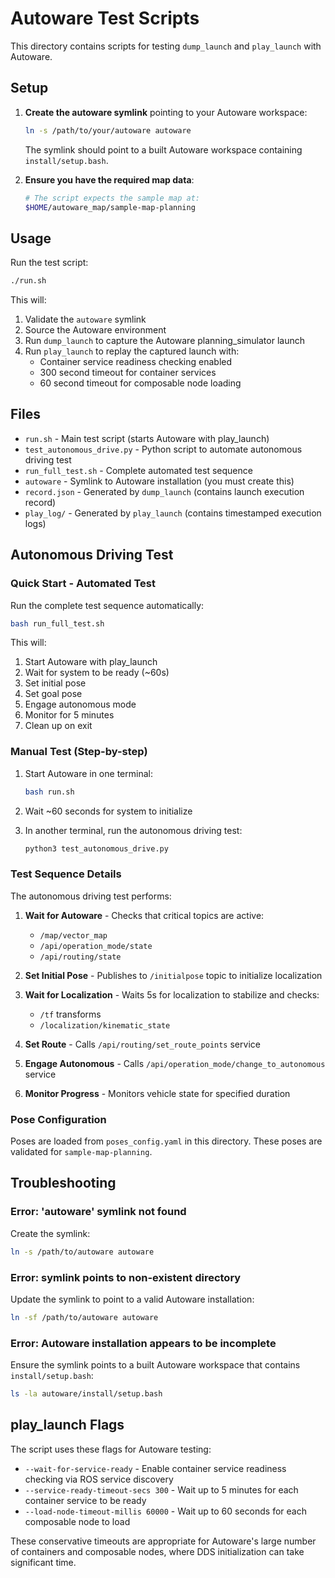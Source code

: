 # Autoware Test Scripts

This directory contains scripts for testing `dump_launch` and `play_launch` with Autoware.

## Setup

1. **Create the autoware symlink** pointing to your Autoware workspace:
   ```bash
   ln -s /path/to/your/autoware autoware
   ```

   The symlink should point to a built Autoware workspace containing `install/setup.bash`.

2. **Ensure you have the required map data**:
   ```bash
   # The script expects the sample map at:
   $HOME/autoware_map/sample-map-planning
   ```

## Usage

Run the test script:
```bash
./run.sh
```

This will:
1. Validate the `autoware` symlink
2. Source the Autoware environment
3. Run `dump_launch` to capture the Autoware planning_simulator launch
4. Run `play_launch` to replay the captured launch with:
   - Container service readiness checking enabled
   - 300 second timeout for container services
   - 60 second timeout for composable node loading

## Files

- `run.sh` - Main test script (starts Autoware with play_launch)
- `test_autonomous_drive.py` - Python script to automate autonomous driving test
- `run_full_test.sh` - Complete automated test sequence
- `autoware` - Symlink to Autoware installation (you must create this)
- `record.json` - Generated by `dump_launch` (contains launch execution record)
- `play_log/` - Generated by `play_launch` (contains timestamped execution logs)

## Autonomous Driving Test

### Quick Start - Automated Test

Run the complete test sequence automatically:

```bash
bash run_full_test.sh
```

This will:
1. Start Autoware with play_launch
2. Wait for system to be ready (~60s)
3. Set initial pose
4. Set goal pose
5. Engage autonomous mode
6. Monitor for 5 minutes
7. Clean up on exit

### Manual Test (Step-by-step)

1. Start Autoware in one terminal:
   ```bash
   bash run.sh
   ```

2. Wait ~60 seconds for system to initialize

3. In another terminal, run the autonomous driving test:
   ```bash
   python3 test_autonomous_drive.py
   ```

### Test Sequence Details

The autonomous driving test performs:

1. **Wait for Autoware** - Checks that critical topics are active:
   - `/map/vector_map`
   - `/api/operation_mode/state`
   - `/api/routing/state`

2. **Set Initial Pose** - Publishes to `/initialpose` topic to initialize localization

3. **Wait for Localization** - Waits 5s for localization to stabilize and checks:
   - `/tf` transforms
   - `/localization/kinematic_state`

4. **Set Route** - Calls `/api/routing/set_route_points` service

5. **Engage Autonomous** - Calls `/api/operation_mode/change_to_autonomous` service

6. **Monitor Progress** - Monitors vehicle state for specified duration

### Pose Configuration

Poses are loaded from `poses_config.yaml` in this directory.
These poses are validated for `sample-map-planning`.

## Troubleshooting

### Error: 'autoware' symlink not found
Create the symlink:
```bash
ln -s /path/to/autoware autoware
```

### Error: symlink points to non-existent directory
Update the symlink to point to a valid Autoware installation:
```bash
ln -sf /path/to/autoware autoware
```

### Error: Autoware installation appears to be incomplete
Ensure the symlink points to a built Autoware workspace that contains `install/setup.bash`:
```bash
ls -la autoware/install/setup.bash
```

## play_launch Flags

The script uses these flags for Autoware testing:

- `--wait-for-service-ready` - Enable container service readiness checking via ROS service discovery
- `--service-ready-timeout-secs 300` - Wait up to 5 minutes for each container service to be ready
- `--load-node-timeout-millis 60000` - Wait up to 60 seconds for each composable node to load

These conservative timeouts are appropriate for Autoware's large number of containers and composable nodes, where DDS initialization can take significant time.

